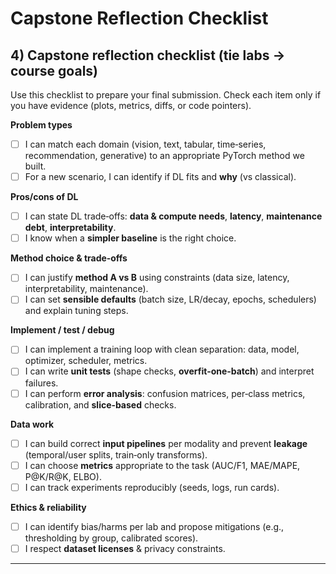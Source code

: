 # Capstone Reflection Checklist

## 4) Capstone reflection checklist (tie labs → course goals)

Use this checklist to prepare your final submission. Check each item only if you have evidence (plots, metrics, diffs, or code pointers).

**Problem types**

* [ ] I can match each domain (vision, text, tabular, time‑series, recommendation, generative) to an appropriate PyTorch method we built.
* [ ] For a new scenario, I can identify if DL fits and **why** (vs classical).

**Pros/cons of DL**

* [ ] I can state DL trade‑offs: **data & compute needs**, **latency**, **maintenance debt**, **interpretability**.
* [ ] I know when a **simpler baseline** is the right choice.

**Method choice & trade‑offs**

* [ ] I can justify **method A vs B** using constraints (data size, latency, interpretability, maintenance).
* [ ] I can set **sensible defaults** (batch size, LR/decay, epochs, schedulers) and explain tuning steps.

**Implement / test / debug**

* [ ] I can implement a training loop with clean separation: data, model, optimizer, scheduler, metrics.
* [ ] I can write **unit tests** (shape checks, **overfit‑one‑batch**) and interpret failures.
* [ ] I can perform **error analysis**: confusion matrices, per‑class metrics, calibration, and **slice‑based** checks.

**Data work**

* [ ] I can build correct **input pipelines** per modality and prevent **leakage** (temporal/user splits, train‑only transforms).
* [ ] I can choose **metrics** appropriate to the task (AUC/F1, MAE/MAPE, P\@K/R\@K, ELBO).
* [ ] I can track experiments reproducibly (seeds, logs, run cards).

**Ethics & reliability**

* [ ] I can identify bias/harms per lab and propose mitigations (e.g., thresholding by group, calibrated scores).
* [ ] I respect **dataset licenses** & privacy constraints.

---

[1]: https://archive.ics.uci.edu/dataset/2/adult?utm_source=chatgpt.com "Adult - UCI Machine Learning Repository"
[2]: https://github.com/zalandoresearch/fashion-mnist "GitHub - zalandoresearch/fashion-mnist: A MNIST-like fashion product database. Benchmark"
[3]: https://archive.ics.uci.edu/dataset/228/sms%2Bspam%2Bcollection?utm_source=chatgpt.com "SMS Spam Collection"
[4]: https://archive.ics.uci.edu/ml/datasets/electricityloaddiagrams20112014?utm_source=chatgpt.com "ElectricityLoadDiagrams20112014"
[5]: https://files.grouplens.org/datasets/movielens/ml-100k-README.txt "files.grouplens.org"
[6]: https://files.grouplens.org/datasets/movielens/ml-latest-small-README.html "files.grouplens.org"

